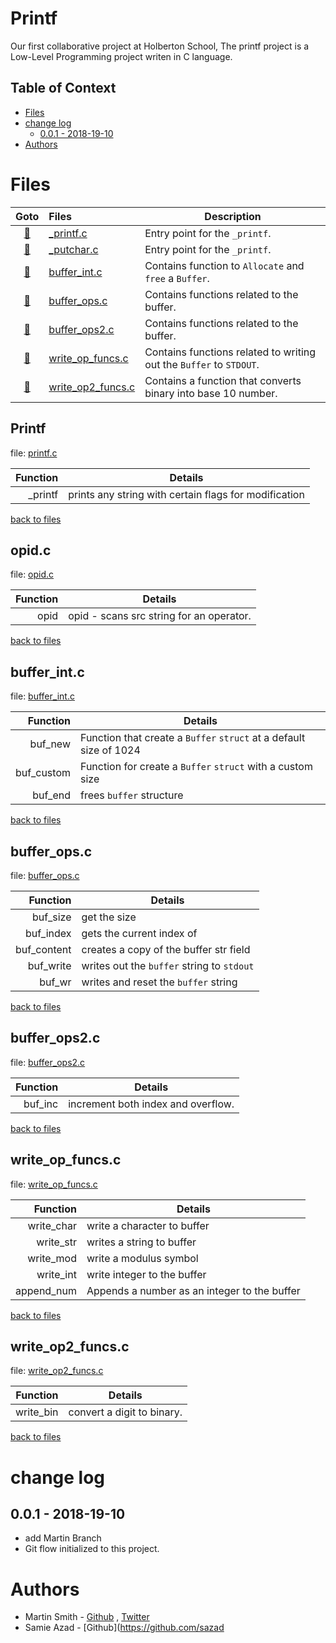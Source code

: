 # Printf
Our first collaborative project at Holberton School, The printf project
is a Low-Level Programming project writen in C language.


## Table of Context
<!-- toc -->

- [Files](#Files)
- [change log](#change-log)
  * [0.0.1 - 2018-19-10](#001---2018-19-10)
- [Authors](#Authors)

<!-- tocstop -->
# Files

|          Goto          | Files                                          | Description                                                  |
| :--------------------: | :--------------------------------------------- | ------------------------------------------------------------ |
|      [📌](#_printf)      | [_printf.c](./printf.c)                         | Entry point for the `_printf`.                                |
|      [📌](#_putchar)      | [_putchar.c](./_putchar.c)                         | Entry point for the `_printf`.                                |
|   [📌](#buffer_intc)    | [buffer_int.c](./buffer_int.c)                 | Contains function to `Allocate` and `free` a `Buffer`.       |
|   [📌](#buffer_opsc)    | [buffer_ops.c](./buffer_ops.c)                 | Contains functions related to the buffer.                    |
|   [📌](#buffer_ops2c)   | [buffer_ops2.c](./buffer_ops2.c)               | Contains functions related to the buffer.                    |
| [📌](#write_op_funcsc)  | [write_op_funcs.c](./write_op_funcs.c)         | Contains functions related to writing out the `Buffer` to `STDOUT`. |
| [📌](#write_op2_funcsc) | [write_op2_funcs.c](write_op2_funcs.c)         | Contains a function that converts binary into base 10 number. |



## Printf

file: [printf.c](./printf.c)

| Function | Details                                               |
| -------: | ----------------------------------------------------- |
|  _printf | prints any string with certain flags for modification |



[back to files](#Files)



## opid.c

file: [opid.c](./opid.c)


| Function | Details                                  |
| -------: | ---------------------------------------- |
|     opid | opid - scans src string for an operator. |



[back to files](#Files)

## buffer_int.c  

file: [buffer_int.c](./buffer_int.c)  


|   Function | Details                                                      |
| ---------: | ------------------------------------------------------------ |
|    buf_new | Function that create a `Buffer` `struct` at a default size of 1024 |
| buf_custom | Function for create a `Buffer` `struct` with a custom size   |
|    buf_end | frees `buffer` structure                                     |


[back to files](#Files)

## buffer_ops.c  

file: [buffer_ops.c](./buffer_ops.c)  


|    Function | Details                                    |
| ----------: | ------------------------------------------ |
|    buf_size | get the size                               |
|   buf_index | gets the current index of                  |
| buf_content | creates a copy of the buffer str field     |
|   buf_write | writes out the `buffer` string to `stdout` |
|      buf_wr | writes and reset the `buffer` string       |

[back to files](#Files)



## buffer_ops2.c 

file: [buffer_ops2.c](./buffer_ops2.c)  


| Function | Details                            |
| -------: | ---------------------------------- |
|  buf_inc | increment both index and overflow. |

[back to files](#Files)

## write_op_funcs.c 

file: [write_op_funcs.c](./write_op_funcs.c)


|   Function | Details                                      |
| ---------: | -------------------------------------------- |
| write_char | write a character to buffer                  |
|  write_str | writes a string to buffer                    |
|  write_mod | write a modulus symbol                       |
|  write_int | write integer to the buffer                  |
| append_num | Appends a number as an integer to the buffer |



[back to files](#Files)

## write_op2_funcs.c 

file: [write_op2_funcs.c](./write_op2_funcs.c)


|  Function | Details                    |
| --------: | -------------------------- |
| write_bin | convert a digit to binary. |



[back to files](#Files)


# change log

## 0.0.1 - 2018-19-10
- add Martin Branch
- Git flow initialized to this project.



# Authors

- Martin Smith - [Github](http://github.com/Ostoyae) , [Twitter](https://twitter.com/@_Ostoyae)
- Samie Azad - [Github](https://github.com/sazad
